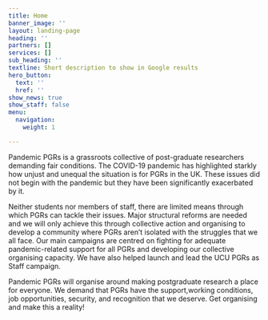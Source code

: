 ```yaml
---
title: Home
banner_image: ''
layout: landing-page
heading: ''
partners: []
services: []
sub_heading: ''
textline: Short description to show in Google results
hero_button:
  text: ''
  href: ''
show_news: true
show_staff: false
menu:
  navigation:
    weight: 1

---
```

Pandemic PGRs is a grassroots collective of post-graduate researchers demanding fair conditions. The COVID-19 pandemic has highlighted starkly how unjust and unequal the situation is for PGRs in the UK. These issues did not begin with the pandemic but they have been significantly exacerbated by it.

Neither students nor members of staff, there are limited means through which PGRs can tackle their issues. Major structural reforms are needed and we will only achieve this through collective action and organising to develop a community where PGRs aren’t isolated with the struggles that we all face. Our main campaigns are centred on fighting for adequate pandemic-related support for all PGRs and developing our collective organising capacity. We have also helped launch and lead the UCU PGRs as Staff campaign.

Pandemic PGRs will organise around making postgraduate research a place for everyone. We demand that PGRs have the support,working conditions, job opportunities, security, and recognition that we deserve. Get organising and make this a reality!